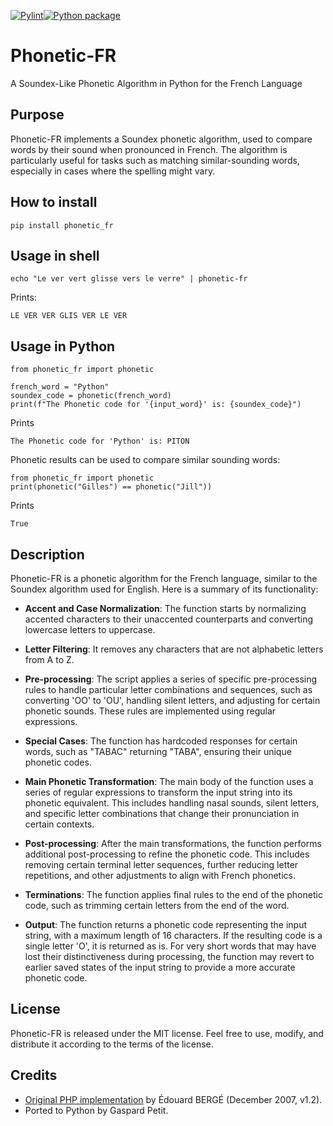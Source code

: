 [![Pylint](https://github.com/gaspardpetit/phonetic_fr-py/actions/workflows/pylint.yml/badge.svg)](https://github.com/gaspardpetit/phonetic_fr-py/actions/workflows/pylint.yml)[![Python package](https://github.com/gaspardpetit/phonetic_fr-py/actions/workflows/python-package.yml/badge.svg)](https://github.com/gaspardpetit/phonetic_fr-py/actions/workflows/python-package.yml)

# Phonetic-FR
A Soundex-Like Phonetic Algorithm in Python for the French Language

## Purpose
Phonetic-FR implements a Soundex phonetic algorithm, used to compare words by their sound when pronounced in French. The algorithm is particularly useful for tasks such as matching similar-sounding words, especially in cases where the spelling might vary.

## How to install
```{bash}
pip install phonetic_fr
```

## Usage in shell
```{bash}
echo "Le ver vert glisse vers le verre" | phonetic-fr
```
Prints:
```{bash}
LE VER VER GLIS VER LE VER
```

## Usage in Python
```{py}
from phonetic_fr import phonetic

french_word = "Python"
soundex_code = phonetic(french_word)
print(f"The Phonetic code for '{input_word}' is: {soundex_code}")
```

Prints
```
The Phonetic code for 'Python' is: PITON
```

Phonetic results can be used to compare similar sounding words:

```{py}
from phonetic_fr import phonetic
print(phonetic("Gilles") == phonetic("Jill"))
```

Prints
```
True
```

## Description
Phonetic-FR is a phonetic algorithm for the French language, similar to the Soundex algorithm used for English. Here is a summary of its functionality:

- **Accent and Case Normalization**: The function starts by normalizing accented characters to their unaccented counterparts and converting lowercase letters to uppercase.

- **Letter Filtering**: It removes any characters that are not alphabetic letters from A to Z.

- **Pre-processing**: The script applies a series of specific pre-processing rules to handle particular letter combinations and sequences, such as converting 'OO' to 'OU', handling silent letters, and adjusting for certain phonetic sounds. These rules are implemented using regular expressions.

- **Special Cases**: The function has hardcoded responses for certain words, such as "TABAC" returning "TABA", ensuring their unique phonetic codes.

- **Main Phonetic Transformation**: The main body of the function uses a series of regular expressions to transform the input string into its phonetic equivalent. This includes handling nasal sounds, silent letters, and specific letter combinations that change their pronunciation in certain contexts.

- **Post-processing**: After the main transformations, the function performs additional post-processing to refine the phonetic code. This includes removing certain terminal letter sequences, further reducing letter repetitions, and other adjustments to align with French phonetics.

- **Terminations**: The function applies final rules to the end of the phonetic code, such as trimming certain letters from the end of the word.

- **Output**: The function returns a phonetic code representing the input string, with a maximum length of 16 characters. If the resulting code is a single letter 'O', it is returned as is. For very short words that may have lost their distinctiveness during processing, the function may revert to earlier saved states of the input string to provide a more accurate phonetic code.

## License

Phonetic-FR is released under the MIT license. Feel free to use, modify, and distribute it according to the terms of the license.

## Credits

- [Original PHP implementation](https://github.com/EdouardBERGE/phonetic) by Édouard BERGÉ (December 2007, v1.2).
- Ported to Python by Gaspard Petit.
